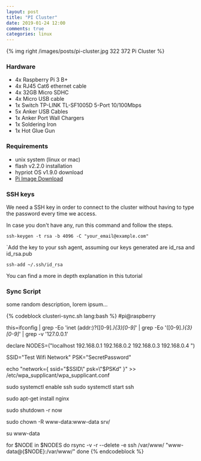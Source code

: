 ```yaml
---
layout: post
title: "PI Cluster"
date: 2019-01-24 12:00
comments: true
categories: linux
---
```


{% img right /images/posts/pi-cluster.jpg 322 372 Pi Cluster %}

### Hardware
- 4x Raspberry Pi 3 B+
- 4x RJ45 Cat6 ethernet cable
- 4x 32GB Micro SDHC
- 4x Micro USB cable
- 1x Switch TP-LINK TL-SF1005D 5-Port 10/100Mbps
- 5x Anker USB Cables
- 1x Anker Port Wall Chargers
- 1x Soldering Iron
- 1x Hot Glue Gun

### Requirements
- unix system (linux or mac)
- flash v2.2.0 installation
- hypriot OS v1.9.0 download
- [Pi Image Download](https://www.raspberrypi.org/documentation/installation/installing-images/)

### SSH keys
We need a SSH key in order to connect to the cluster without having to type the password every time we access.

In case you don't have any, run this command and follow the steps.

`ssh-keygen -t rsa -b 4096 -C "your_email@example.com"`

`Add the key to your ssh agent, assuming our keys generated are id_rsa and id_rsa.pub

`ssh-add ~/.ssh/id_rsa`

You can find a more in depth explanation in this tutorial






###  Sync Script

some random description, lorem ipsum...

{% codeblock clusteri-sync.sh lang:bash %}
#pi@raspberry

this=ifconfig | grep -Eo 'inet (addr:)?([0-9]*\.){3}[0-9]*' | grep -Eo '([0-9]*\.){3}[0-9]*' | grep -v '127.0.0.1'

declare NODES=("localhost
192.168.0.1
192.168.0.2
192.168.0.3
192.168.0.4
")

SSID="Test Wifi Network"
PSK="SecretPassword"

echo "network={
   ssid=\"$SSID\"
   psk=\"$PSKd\"
}" >> /etc/wpa_supplicant/wpa_supplicant.conf

sudo systemctl enable ssh
sudo systemctl start ssh

sudo apt-get install nginx

sudo shutdown -r now

sudo chown -R www-data:www-data srv/



su www-data

for $NODE in $NODES
do
    rsync -v -r --delete -e ssh /var/www/ "www-data@{$NODE}:/var/www/"
done
{% endcodeblock %}

